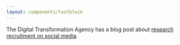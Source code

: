 ```yaml
---
layout: components/textblock
---
```


The Digital Transformation Agency has a blog post about [research recruitment on social media](https://www.dta.gov.au/blog/research-recruitment-on-social-media/). 
